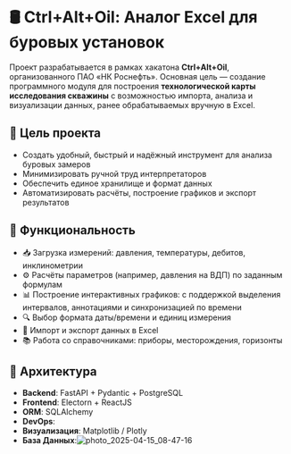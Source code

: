 # 🛢 Ctrl+Alt+Oil: Аналог Excel для буровых установок

Проект разрабатывается в рамках хакатона **Ctrl+Alt+Oil**, организованного ПАО «НК Роснефть». Основная цель — создание программного модуля для построения **технологической карты исследования скважины** с возможностью импорта, анализа и визуализации данных, ранее обрабатываемых вручную в Excel.

## 🎯 Цель проекта

- Создать удобный, быстрый и надёжный инструмент для анализа буровых замеров
- Минимизировать ручной труд интерпретаторов
- Обеспечить единое хранилище и формат данных
- Автоматизировать расчёты, построение графиков и экспорт результатов

## 🔧 Функциональность

- 📥 Загрузка измерений: давления, температуры, дебитов, инклинометрии
- ⚙️ Расчёты параметров (например, давления на ВДП) по заданным формулам
- 📊 Построение интерактивных графиков: с поддержкой выделения интервалов, аннотациями и синхронизацией по времени
- 🔍 Выбор формата даты/времени и единиц измерения
- 📁 Импорт и экспорт данных в Excel
- 📚 Работа со справочниками: приборы, месторождения, горизонты

## 🧱 Архитектура

- **Backend**: FastAPI + Pydantic + PostgreSQL
- **Frontend**: Electorn + ReactJS
- **ORM**: SQLAlchemy
- **DevOps**: 
- **Визуализация**: Matplotlib / Plotly 
- **База Данных**:![photo_2025-04-15_08-47-16](https://github.com/user-attachments/assets/bed43ec0-e6ec-433b-ae80-8cc32a767685)

